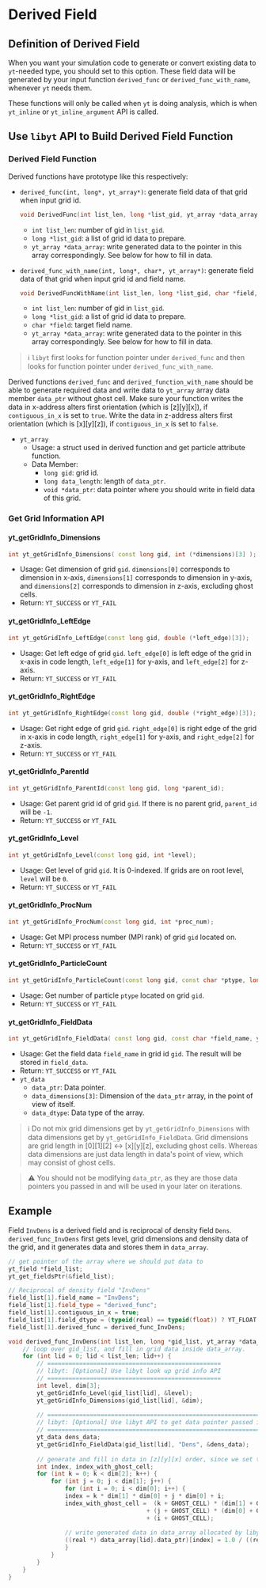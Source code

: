 # Derived Field
## Definition of Derived Field
When you want your simulation code to generate or convert existing data to `yt`-needed type, you should set to this option. These field data will be generated by your input function `derived_func` or `derived_func_with_name`, whenever `yt` needs them.

These functions will only be called when `yt` is doing analysis, which is when  `yt_inline` or `yt_inline_argument` API is called.

## Use `libyt` API to Build Derived Field Function
### Derived Field Function

Derived functions have prototype like this respectively:
- `derived_func(int, long*, yt_array*)`: generate field data of that grid when input grid id.

  ```c++
  void DerivedFunc(int list_len, long *list_gid, yt_array *data_array);
  ```
  - `int list_len`: number of gid in `list_gid`.
  - `long *list_gid`: a list of grid id data to prepare.
  - `yt_array *data_array`: write generated data to the pointer in this array correspondingly. See below for how to fill in data.
- `derived_func_with_name(int, long*, char*, yt_array*)`: generate field data of that grid when input grid id and field name.

  ```c++
  void DerivedFuncWithName(int list_len, long *list_gid, char *field, yt_array *data_array);
  ```
  - `int list_len`: number of gid in `list_gid`.
  - `long *list_gid`: a list of grid id data to prepare.
  - `char *field`: target field name.
  - `yt_array *data_array`: write generated data to the pointer in this array correspondingly. See below for how to fill in data.

> :information_source: `libyt` first looks for function pointer under `derived_func` and then looks for function pointer under `derived_func_with_name`.

Derived functions `derived_func` and `derived_function_with_name` should be able to generate required data and write data to `yt_array` array data member `data_ptr` without ghost cell. Make sure your function writes the data in x-address alters first orientation (which is [z][y][x]), if `contiguous_in_x` is set to `true`. Write the data in z-address alters first orientation (which is [x][y][z]), if `contiguous_in_x` is set to `false`.

- `yt_array`
  - Usage: a struct used in derived function and get particle attribute function.
  - Data Member:
    - `long gid`: grid id.
    - `long data_length`: length of `data_ptr`.
    - `void *data_ptr`: data pointer where you should write in field data of this grid.




### Get Grid Information API

#### yt\_getGridInfo\_Dimensions
```cpp
int yt_getGridInfo_Dimensions( const long gid, int (*dimensions)[3] );
```
- Usage: Get dimension of grid `gid`. `dimensions[0]` corresponds to dimension in x-axis, `dimensions[1]` corresponds to dimension in y-axis, and `dimensions[2]` corresponds to dimension in z-axis, excluding ghost cells.
- Return: `YT_SUCCESS` or `YT_FAIL`

#### yt\_getGridInfo\_LeftEdge
```cpp
int yt_getGridInfo_LeftEdge(const long gid, double (*left_edge)[3]);
```
- Usage: Get left edge of grid `gid`. `left_edge[0]` is left edge of the grid in x-axis in code length, `left_edge[1]` for y-axis, and `left_edge[2]` for z-axis.
- Return: `YT_SUCCESS` or `YT_FAIL`

#### yt\_getGridInfo\_RightEdge
```cpp
int yt_getGridInfo_RightEdge(const long gid, double (*right_edge)[3]);
```
- Usage: Get right edge of grid `gid`. `right_edge[0]` is right edge of the grid in x-axis in code length, `right_edge[1]` for y-axis, and `right_edge[2]` for z-axis.
- Return: `YT_SUCCESS` or `YT_FAIL`

#### yt\_getGridInfo\_ParentId
```cpp
int yt_getGridInfo_ParentId(const long gid, long *parent_id);
```
- Usage: Get parent grid id of grid `gid`. If there is no parent grid, `parent_id` will be `-1`.
- Return: `YT_SUCCESS` or `YT_FAIL`

#### yt\_getGridInfo\_Level
```cpp
int yt_getGridInfo_Level(const long gid, int *level);
```
- Usage: Get level of grid `gid`. It is 0-indexed. If grids are on root level, `level` will be `0`.
- Return: `YT_SUCCESS` or `YT_FAIL`

#### yt\_getGridInfo\_ProcNum
```cpp
int yt_getGridInfo_ProcNum(const long gid, int *proc_num);
```
- Usage: Get MPI process number (MPI rank) of grid `gid` located on.
- Return: `YT_SUCCESS` or `YT_FAIL`

#### yt\_getGridInfo\_ParticleCount
```cpp
int yt_getGridInfo_ParticleCount(const long gid, const char *ptype, long *par_count);
```
- Usage: Get number of particle `ptype` located on grid `gid`.
- Return: `YT_SUCCESS` or `YT_FAIL`

#### yt\_getGridInfo\_FieldData
```cpp
int yt_getGridInfo_FieldData( const long gid, const char *field_name, yt_data *field_data);
```
- Usage: Get the field data `field_name` in grid id `gid`. The result will be stored in `field_data`.
- Return: `YT_SUCCESS` or `YT_FAIL`
- `yt_data`
  - `data_ptr`: Data pointer.
  - `data_dimensions[3]`: Dimension of the `data_ptr` array, in the point of view of itself.
  - `data_dtype`: Data type of the array.

> :information_source: Do not mix grid dimensions get by `yt_getGridInfo_Dimensions` with data dimensions get by `yt_getGridInfo_FieldData`. Grid dimensions are grid length in [0][1][2] <-> [x][y][z], excluding ghost cells. Whereas data dimensions are just data length in data's point of view, which may consist of ghost cells.

> :warning: You should not be modifying `data_ptr`, as they are those data pointers you passed in and will be used in your later on iterations.

## Example
Field `InvDens` is a derived field and is reciprocal of density field `Dens`. `derived_func_InvDens` first gets level, grid dimensions and density data of the grid, and it generates data and stores them in `data_array`.
```cpp
// get pointer of the array where we should put data to
yt_field *field_list;
yt_get_fieldsPtr(&field_list);

// Reciprocal of density field "InvDens"
field_list[1].field_name = "InvDens";
field_list[1].field_type = "derived_func";
field_list[1].contiguous_in_x = true;
field_list[1].field_dtype = (typeid(real) == typeid(float)) ? YT_FLOAT : YT_DOUBLE;
field_list[1].derived_func = derived_func_InvDens;

void derived_func_InvDens(int list_len, long *gid_list, yt_array *data_array) {
    // loop over gid_list, and fill in grid data inside data_array.
    for (int lid = 0; lid < list_len; lid++) {
        // =================================================
        // libyt: [Optional] Use libyt look up grid info API
        // =================================================
        int level, dim[3];
        yt_getGridInfo_Level(gid_list[lid], &level);
        yt_getGridInfo_Dimensions(gid_list[lid], &dim);
    
        // =============================================================
        // libyt: [Optional] Use libyt API to get data pointer passed in
        // =============================================================
        yt_data dens_data;
        yt_getGridInfo_FieldData(gid_list[lid], "Dens", &dens_data);
        
        // generate and fill in data in [z][y][x] order, since we set this field contiguous_in_x = true
        int index, index_with_ghost_cell;
        for (int k = 0; k < dim[2]; k++) {
            for (int j = 0; j < dim[1]; j++) {
                for (int i = 0; i < dim[0]; i++) {
                index = k * dim[1] * dim[0] + j * dim[0] + i;
                index_with_ghost_cell =  (k + GHOST_CELL) * (dim[1] + GHOST_CELL * 2) * (dim[0] + GHOST_CELL * 2)
                                       + (j + GHOST_CELL) * (dim[0] + GHOST_CELL * 2)
                                       + (i + GHOST_CELL);
                
                // write generated data in data_array allocated by libyt.
                ((real *) data_array[lid].data_ptr)[index] = 1.0 / ((real *) dens_data.data_ptr)[index_with_ghost_cell];
                }
            }
        }
    }
}
```
